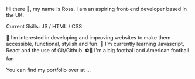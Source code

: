 Hi there 👋, my name is Ross.
I am an aspiring front-end developer based in the UK.

Current Skills: JS / HTML / CSS

👀 I’m interested in developing and improving websites to make them accessible, functional, stylish and fun.
🌱 I’m currently learning Javascript, React and the use of Git/Github.
⚽️🏈 I'm a big football and American football fan 

You can find my portfolio over at ...

<!---
rpenstonesmith/rpenstonesmith is a ✨ special ✨ repository because its `README.md` (this file) appears on your GitHub profile.
You can click the Preview link to take a look at your changes.
--->
